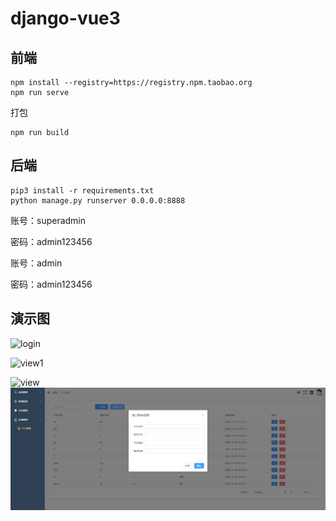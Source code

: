 # django-vue3

## 前端

```
npm install --registry=https://registry.npm.taobao.org
npm run serve
```

打包

```
npm run build
```


## 后端

```
pip3 install -r requirements.txt
python manage.py runserver 0.0.0.0:8888

```

账号：superadmin

密码：admin123456


账号：admin

密码：admin123456

## 演示图

![login](https://gitee.com/BreezeGently/django-vue3/raw/master/readme-pic/login.png)



![view1](https://gitee.com/BreezeGently/django-vue3/raw/master/readme-pic/view1.jpg)



![view](https://gitee.com/BreezeGently/django-vue3/raw/master/readme-pic/view.jpg)
![添加平台页面展示](readme-pic/add.png)
